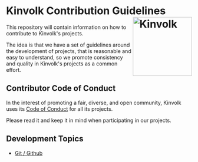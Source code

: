 # Kinvolk Contribution Guidelines <img align="right" src="https://avatars2.githubusercontent.com/u/14073052?s=200&v=4" alt="Kinvolk" width="160">

This repository will contain information on how to contribute to Kinvolk's
projects.

The idea is that we have a set of guidelines around the development of
projects, that is reasonable and easy to understand, so we promote
consistency and quality in Kinvolk's projects as a common effort.

## Contributor Code of Conduct

In the interest of promoting a fair, diverse, and open community, Kinvolk
uses its [Code of Conduct](./CODE_OF_CONDUCT.md) for all its projects.

Please read it and keep it in mind when participating in our projects.

## Development Topics

 * [Git / Github](./git/README.md)
